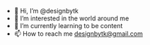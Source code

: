 - 👋 Hi, I’m @designbytk
- 👀 I’m interested in the world around me
- 🌱 I’m currently learning to be content
- 📫 How to reach me designbytk@gmail.com

<!---
designbytk/designbytk is a ✨ special ✨ repository because its `README.md` (this file) appears on your GitHub profile.
You can click the Preview link to take a look at your changes.
--->
